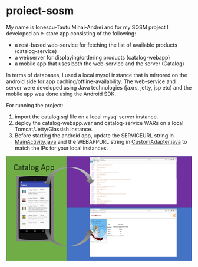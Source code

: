 # proiect-sosm

My name is Ionescu-Tautu Mihai-Andrei and for my SOSM project I developed an e-store app consisting of the following: 
* a rest-based web-service for fetching the list of available products (catalog-service)
* a webserver for displaying/ordering products (catalog-webapp)
* a mobile app that uses both the web-service and the server (Catalog)

In terms of databases, I used a local mysql instance that is mirrored on the android side for app caching/offline-availability. The web-service and server were developed using Java technologies (jaxrs, jetty, jsp etc) and the mobile app was done using the Android SDK.

For running the project:
1. import the catalog.sql file on a local mysql server instance.
2. deploy the catalog-webapp.war and catalog-service WARs on a local Tomcat/Jetty/Glassish instance.
3. Before starting the android app, update the SERVICEURL string in [MainActivity.java](https://github.com/itma96/proiect-sosm/blob/master/Catalog/app/src/main/java/com/example/andrei/catalog/MainActivity.java) and the WEBAPPURL string in [CustomAdapter.java](https://github.com/itma96/proiect-sosm/blob/master/Catalog/app/src/main/java/com/example/andrei/catalog/CustomAdapter.java) to match the IPs for your local instances.

![alt text](https://raw.githubusercontent.com/itma96/proiect-sosm/master/Catalog%20App.png)

